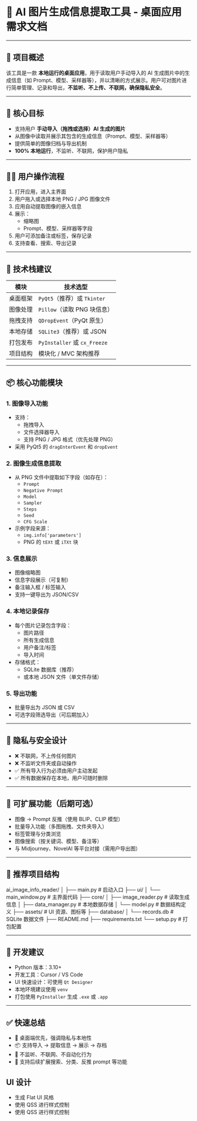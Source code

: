# 🧠 AI 图片生成信息提取工具 - 桌面应用需求文档

---

## 📌 项目概述

该工具是一款 **本地运行的桌面应用**，用于读取用户手动导入的 AI 生成图片中的生成信息（如 Prompt、模型、采样器等），并以清晰的方式展示。用户可对图片进行简单管理、记录和导出，**不监听、不上传、不联网，确保隐私安全**。

---

## 🎯 核心目标

- 支持用户 **手动导入（拖拽或选择）AI 生成的图片**
- 从图像中读取并展示其包含的生成信息（Prompt、模型、采样器等）
- 提供简单的图像归档与导出机制
- **100% 本地运行**，不监听、不联网，保护用户隐私

---

## 🧑‍💻 用户操作流程

1. 打开应用，进入主界面
2. 用户拖入或选择本地 PNG / JPG 图像文件
3. 应用自动提取图像的嵌入信息
4. 展示：
   - 缩略图
   - Prompt、模型、采样器等字段
5. 用户可添加备注或标签，保存记录
6. 支持查看、搜索、导出记录

---

## 🧱 技术栈建议

| 模块     | 技术选型                     |
| -------- | ---------------------------- |
| 桌面框架 | `PyQt5`（推荐）或 `Tkinter`  |
| 图像处理 | `Pillow`（读取 PNG 块信息）  |
| 拖拽支持 | `QDropEvent`（PyQt 原生）    |
| 本地存储 | `SQLite3`（推荐）或 JSON     |
| 打包发布 | `PyInstaller` 或 `cx_Freeze` |
| 项目结构 | 模块化 / MVC 架构推荐        |

---

## 📦 核心功能模块

### 1. 图像导入功能

- 支持：
  - 拖拽导入
  - 文件选择器导入
  - 支持 PNG / JPG 格式（优先处理 PNG）
- 采用 PyQt5 的 `dragEnterEvent` 和 `dropEvent`

### 2. 图像生成信息提取

- 从 PNG 文件中提取如下字段（如存在）：
  - `Prompt`
  - `Negative Prompt`
  - `Model`
  - `Sampler`
  - `Steps`
  - `Seed`
  - `CFG Scale`
- 示例字段来源：
  - `img.info['parameters']`
  - PNG 的 `tEXt` 或 `iTXt` 块

### 3. 信息展示

- 图像缩略图
- 信息字段展示（可复制）
- 备注输入框 / 标签输入
- 支持一键导出为 JSON/CSV

### 4. 本地记录保存

- 每个图片记录包含字段：
  - 图片路径
  - 所有生成信息
  - 用户备注/标签
  - 导入时间
- 存储格式：
  - SQLite 数据库（推荐）
  - 或本地 JSON 文件（单文件存储）

### 5. 导出功能

- 批量导出为 JSON 或 CSV
- 可选字段筛选导出（可后期加入）

---

## 🔐 隐私与安全设计

- ❌ 不联网，不上传任何图片
- ❌ 不监听文件夹或自动操作
- ✅ 所有导入行为必须由用户主动发起
- ✅ 所有数据保存在本地，用户可随时删除

---

## 🔄 可扩展功能（后期可选）

- 图像 → Prompt 反推（使用 BLIP、CLIP 模型）
- 批量导入功能（多图拖拽、文件夹导入）
- 标签管理与分类浏览
- 图像搜索（按关键词、模型、备注等）
- 与 Midjourney、NovelAI 等平台对接（需用户导出图）

---

## 📁 推荐项目结构

ai_image_info_reader/
│
├── main.py # 启动入口
├── ui/
│ └── main_window.py # 主界面代码
├── core/
│ ├── image_reader.py # 读取生成信息
│ ├── data_manager.py # 本地数据存储
│ └── model.py # 数据结构定义
├── assets/ # UI 资源、图标等
├── database/
│ └── records.db # SQLite 数据文件
├── README.md
├── requirements.txt
└── setup.py # 打包配置

---

## 🧰 开发建议

- Python 版本：3.10+
- 开发工具：Cursor / VS Code
- UI 快速设计：可使用 `Qt Designer`
- 本地环境建议使用 `venv`
- 打包使用 `PyInstaller` 生成 `.exe` 或 `.app`

---

## ✅ 快速总结

- 🎯 桌面端优先，强调隐私与本地性
- 📦 支持导入 → 提取信息 → 展示 → 存档
- 🚫 不监听、不联网、不自动化行为
- 🔧 支持后续扩展搜索、分类、反推 prompt 等功能



## UI 设计

- 生成 Flat UI 风格
- 使用 QSS 进行样式控制
- 使用 QSS 进行样式控制





